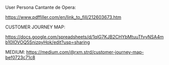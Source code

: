 User Persona Cantante de Opera:

https://www.pdffiller.com/en/link_to_fill/212603673.htm


CUSTOMER JOURNEY MAP:

https://docs.google.com/spreadsheets/d/1qlG7KJB2CHYbMtuuTfvyNSA4mb10IOVOQ5SnizpyHok/edit?usp=sharing


MEDIUM:
https://medium.com/@rxm.strd/customer-journey-map-bef0723c71c8
